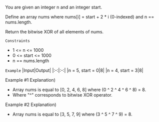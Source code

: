 You are given an integer n and an integer start.

Define an array nums where nums[i] = start + 2 * i (0-indexed) and n == nums.length.

Return the bitwise XOR of all elements of nums.

`Constraints`
- 1 <= n <= 1000
- 0 <= start <= 1000
- n == nums.length

`Example`
|Input|Output|
|:-:|:-:|
|n = 5, start = 0|8|
|n = 4, start = 3|8|


Example #1 Explanation)
- Array nums is equal to [0, 2, 4, 6, 8] where (0 ^ 2 ^ 4 ^ 6 ^ 8) = 8.
- Where "^" corresponds to bitwise XOR operator.

Example #2 Explanation)
- Array nums is equal to [3, 5, 7, 9] where (3 ^ 5 ^ 7 ^ 9) = 8.
